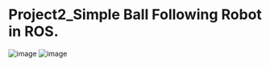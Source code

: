 # Project2_Simple Ball Following Robot in ROS.
 
![image](https://github.com/Bebil-P/Project2_SimpleBallFollowingRobot_ROS/assets/109389468/82481166-90d6-436d-8e8f-399101b80699)
![image](https://udacity-reviews-uploads.s3.us-west-2.amazonaws.com/_attachments/452644/1657571318/Peek_2022-07-12_05-27.gif)
